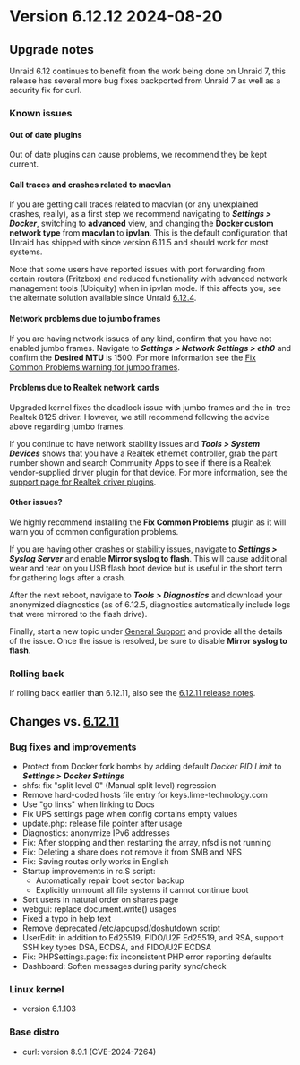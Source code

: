 # Version 6.12.12 2024-08-20

## Upgrade notes

Unraid 6.12 continues to benefit from the work being done on Unraid 7, this release has several more bug fixes backported
from Unraid 7 as well as a security fix for curl.

### Known issues

#### Out of date plugins

Out of date plugins can cause problems, we recommend they be kept current.

#### Call traces and crashes related to macvlan

If you are getting call traces related to macvlan (or any unexplained crashes, really), as a first step
we recommend navigating to ***Settings > Docker***, switching to **advanced** view, and changing
the **Docker custom network type** from **macvlan** to **ipvlan**. This is the default configuration
that Unraid has shipped with since version 6.11.5 and should work for most systems.

Note that some users have reported issues with port forwarding from certain routers (Fritzbox) and reduced
functionality with advanced network management tools (Ubiquity) when in ipvlan mode. If this affects you,
see the alternate solution available since Unraid [6.12.4](6.12.4.md#fix-for-macvlan-call-traces).

#### Network problems due to jumbo frames

If you are having network issues of any kind, confirm that you have not enabled jumbo frames.
Navigate to ***Settings > Network Settings > eth0*** and confirm the **Desired MTU** is 1500.
For more information see the [Fix Common Problems warning for jumbo frames](https://forums.unraid.net/topic/120220-fix-common-problems-more-information/page/2/#comment-1167702).

#### Problems due to Realtek network cards

Upgraded kernel fixes the deadlock issue with jumbo frames and the in-tree Realtek 8125 driver. However, we
still recommend following the advice above regarding jumbo frames.

If you continue to have network stability issues and ***Tools > System Devices*** shows that you have a Realtek ethernet controller,
grab the part number shown and search Community Apps to see if there is a Realtek vendor-supplied driver plugin for that device.
For more information, see the [support page for Realtek driver plugins](https://forums.unraid.net/topic/141349-plugin-realtek-r8125-r8168-and-r81526-drivers/).

#### Other issues?

We highly recommend installing the **Fix Common Problems** plugin as it will warn you of common configuration problems.

If you are having other crashes or stability issues, navigate to ***Settings > Syslog Server*** and
enable **Mirror syslog to flash**. This will cause additional wear and tear on you USB flash boot device but is
useful in the short term for gathering logs after a crash.

After the next reboot, navigate to ***Tools > Diagnostics*** and download your anonymized diagnostics (as of 6.12.5,
diagnostics automatically include logs that were mirrored to the flash drive).

Finally, start a new topic under [General Support](https://forums.unraid.net/forum/55-general-support/) and provide all the
details of the issue. Once the issue is resolved, be sure to disable **Mirror syslog to flash**.

### Rolling back

If rolling back earlier than 6.12.11, also see the [6.12.11 release notes](6.12.11.md#rolling-back).

## Changes vs. [6.12.11](6.12.11.md)

### Bug fixes and improvements

* Protect from Docker fork bombs by adding default *Docker PID Limit* to ***Settings > Docker Settings***
* shfs: fix "split level 0" (Manual split level) regression
* Remove hard-coded hosts file entry for keys.lime-technology.com
* Use "go links" when linking to Docs
* Fix UPS settings page when config contains empty values
* update.php: release file pointer after usage
* Diagnostics: anonymize IPv6 addresses
* Fix: After stopping and then restarting the array, nfsd is not running
* Fix: Deleting a share does not remove it from SMB and NFS
* Fix: Saving routes only works in English
* Startup improvements in rc.S script:
  * Automatically repair boot sector backup
  * Explicitly unmount all file systems if cannot continue boot
* Sort users in natural order on shares page
* webgui: replace document.write() usages
* Fixed a typo in help text
* Remove deprecated /etc/apcupsd/doshutdown script
* UserEdit: in addition to Ed25519, FIDO/U2F Ed25519, and RSA, support SSH key types DSA, ECDSA, and FIDO/U2F ECDSA
* Fix: PHPSettings.page:  fix inconsistent PHP error reporting defaults
* Dashboard: Soften messages during parity sync/check

### Linux kernel

* version 6.1.103

### Base distro

* curl: version 8.9.1 (CVE-2024-7264)
